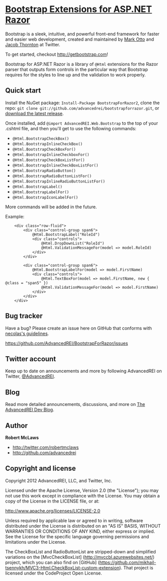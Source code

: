 [Bootstrap Extensions for ASP.NET Razor](http://github.com/AdvancedREI/BootstrapForRazor)
=================

Bootstrap is a sleek, intuitive, and powerful front-end framework for faster and easier web development, created and maintained by [Mark Otto](http://twitter.com/mdo) and [Jacob Thornton](http://twitter.com/fat) at Twitter.

To get started, checkout http://getbootstrap.com!


Bootstrap for ASP.NET Razor is a library of `@Html` extensions for the Razor parser that outputs form controls in the particular way that Bootstrap requires for the styles to line up and the validation to work properly.


Quick start
-----------

Install the NuGet package: `Install-Package BootstrapForRazor2`, clone the repo: `git clone git://github.com/advancedrei/bootstrapforrazor.git`, or  [download the latest release](https://github.com/advancedrei/bootstrapforrazor/zipball/master).

Once installed, add `@import AdvancedREI.Web.Bootstrap` to the top of your .cshtml file, and then you'll get to use the following commands:


- `@Html.BootstrapCheckBox()`
- `@Html.BootstrapInlineCheckBox()`
- `@Html.BootstrapCheckBoxFor()`
- `@Html.BootstrapInlineCheckboxFor()`
- `@Html.BootstrapCheckBoxListFor()`
- `@Html.BootstrapInlineCheckBoxListFor()`
- `@Html.BootstrapRadioButton()`
- `@Html.BootstrapRadioButtonListFor()`
- `@Html.BootstrapInlineRadioButtonListFor()`
- `@Html.BootstrapLabel()`
- `@Html.BootstrapLabelFor()`
- `@Html.BootstrapIconLabelFor()`

More commands will be added in the future.

Example:

        <div class="row-fluid">
            <div class="control-group span6">
                @Html.BootstrapLabel("RoleId")
                <div class="controls">
                    @Html.DropDownList("RoleId")
                    @Html.ValidationMessageFor(model => model.RoleId)
                </div>
            </div>

            <div class="control-group span6">
                @Html.BootstrapLabelFor(model => model.FirstName)
                <div class="controls">
                    @Html.TextBoxFor(model => model.FirstName, new { @class = "span5" })
                    @Html.ValidationMessageFor(model => model.FirstName)
                </div>
            </div>
        </div>

Bug tracker
-----------

Have a bug? Please create an issue here on GitHub that conforms with [necolas's guidelines](https://github.com/necolas/issue-guidelines).

https://github.com/AdvancedREI/BootstrapForRazor/issues



Twitter account
---------------

Keep up to date on announcements and more by following AdvancedREI on Twitter, [@AdvancedREI](http://twitter.com/AdvancedREI).



Blog
----

Read more detailed announcements, discussions, and more on [The AdvancedREI Dev Blog](http://advancedrei.com/blogs/development).


Author
-------

**Robert McLaws**

+ http://twitter.com/robertmclaws
+ http://github.com/advancedrei


Copyright and license
---------------------

Copyright 2012 AdvancedREI, LLC, and Twitter, Inc.

Licensed under the Apache License, Version 2.0 (the "License");
you may not use this work except in compliance with the License.
You may obtain a copy of the License in the LICENSE file, or at:

   http://www.apache.org/licenses/LICENSE-2.0

Unless required by applicable law or agreed to in writing, software
distributed under the License is distributed on an "AS IS" BASIS,
WITHOUT WARRANTIES OR CONDITIONS OF ANY KIND, either express or implied.
See the License for the specific language governing permissions and
limitations under the License.

The CheckBoxList and RadioButtonList are stripped-down and simplified variations on the 
[MvcCheckBoxList] (http://mvccbl.azurewebsites.net/) project, which you can also find on [GitHub] (https://github.com/mikhail-tsennykh/MVC3-Html.CheckBoxList-custom-extension). That project is licensed under the CodeProject Open License.